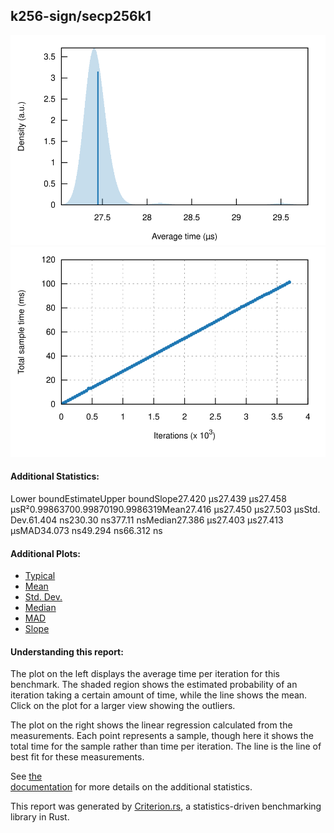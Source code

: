 ## k256-sign/secp256k1

[![PDF of Slope](pdf_small.svg)](pdf.svg)[![Regression](regression_small.svg)](regression.svg)

#### Additional Statistics:

Lower boundEstimateUpper boundSlope27.420 µs27.439 µs27.458 µsR²0.99863700.99870190.9986319Mean27.416 µs27.450 µs27.503 µsStd. Dev.61.404 ns230.30 ns377.11 nsMedian27.386 µs27.403 µs27.413 µsMAD34.073 ns49.294 ns66.312 ns

#### Additional Plots:

- [Typical](typical.svg)
- [Mean](mean.svg)
- [Std. Dev.](SD.svg)
- [Median](median.svg)
- [MAD](MAD.svg)
- [Slope](slope.svg)

#### Understanding this report:

The plot on the left displays the average time per iteration for this benchmark. The shaded region
shows the estimated probability of an iteration taking a certain amount of time, while the line
shows the mean. Click on the plot for a larger view showing the outliers.

The plot on the right shows the linear regression calculated from the measurements. Each point
represents a sample, though here it shows the total time for the sample rather than time per
iteration. The line is the line of best fit for these measurements.

See [the\
documentation](https://bheisler.github.io/criterion.rs/book/user_guide/command_line_output.md#additional-statistics) for more details on the additional statistics.

This report was generated by
[Criterion.rs](https://github.com/bheisler/criterion.rs), a statistics-driven benchmarking
library in Rust.

